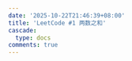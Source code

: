 ```yaml
---
date: '2025-10-22T21:46:39+08:00'
title: 'LeetCode #1 两数之和'
cascade:
  type: docs
comments: true
---
```


